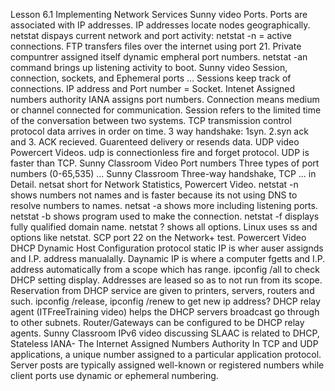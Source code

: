 Lesson 6.1 Implementing Network Services 
Sunny video Ports. Ports are associated with IP addresses. IP addresses locate nodes geographically. netstat dispays current network and port activity: netstat -n = active connections.
FTP transfers files over the internet using port 21. Private compuntrer assigned itself dynamic empheral port numbers. netstat -an command brings up listening activity to boot. 
Sunny video Session, connection, sockets, and Ephemeral ports ... Sessions keep track of connections. IP address and Port number = Socket. Intenet Assigned numbers authority IANA assigns port numbers.
Connection means medium or channel connected for communication.
Session refers to the limited time of the conversation between two systems. 
TCP transmission control protocol data arrives in order on time. 3 way handshake: 1syn. 2.syn ack and 3. ACK recieved. Guarenteed delivery or resends data. UDP video Powercert Videos. udp is connectionless fire and forget protocol. UDP is faster than TCP.
Sunny Classroom Video Port numbers Three types of port numbers (0-65,535) ... Sunny Classroom  Three-way handshake, TCP ... in Detail. 
netsat short for Network Statistics, Powercert Video. netstat -n shows numbers not names and is faster because its not using DNS to resolve numbers to names.
netsat -a shows more including listening ports. netstat -b shows program used to make the connection. netstat -f displays fully qualified domain name.
netstat ? shows all options. Linux uses ss and options like netstat.
SCP port 22 on the Network+ test.
Powercert Video DHCP Dynamic Host Configuration protocol static IP is wher auser assignds and I.P. address manualally. Daynamic IP is where a computer fgetts and I.P. address automatically from a scope which has range. ipconfig /all to check DHCP setting display. Addresses are leased so as to not run from its scope.
Reservation from DHCP service are given to printers, servers, routers and such. ipconfig /release, ipconfig /renew to get new ip address? 
DHCP relay agent (ITFreeTraining video) helps the DHCP servers broadcast go through to other subnets.
Router/Gateways can be configured to be DHCP relay agents. 
Sunny Classroom IPv6 video discussing SLAAC is related to DHCP, Stateless
IANA- The Internet Assigned Numbers Authority 
In TCP and UDP applications, a unique number assigned to a particular application protocol. Server posts are typically assigned well-known or registered numbers while client ports use dynamic or ephemeral numbering.
